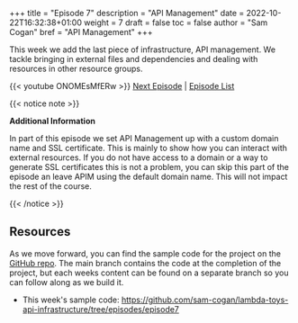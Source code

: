 +++
title = "Episode 7"
description = "API Management"
date = 2022-10-22T16:32:38+01:00
weight = 7
draft = false
toc = false
author = "Sam Cogan"
bref = "API Management"
+++

This week we add the last piece of infrastructure, API management. We tackle bringing in external files and dependencies and dealing with resources in other resource groups.

{{< youtube ONOMEsMfERw >}}
[Next Episode](/docs/episode-8) | [Episode List](/docs)

{{< notice note >}}

**Additional Information**

In part of this episode we set API Management up with a custom domain name and SSL certificate. This is mainly to show  how you can interact with external resources. If you do not have access to a domain or a way to generate SSL certificates this is not a problem, you can skip this part of the episode an leave APIM using the default domain name. This will not impact the rest of the course.

{{< /notice >}}

## Resources

As we move forward, you can find the sample code for the project on the  [GitHub repo](https://github.com/sam-cogan/lambda-toys-api-infrastructure/). The main branch contains the code at the completion of the project, but each weeks content can be found on a separate branch so you can follow along as we build it.

- This week's sample code:  https://github.com/sam-cogan/lambda-toys-api-infrastructure/tree/episodes/episode7